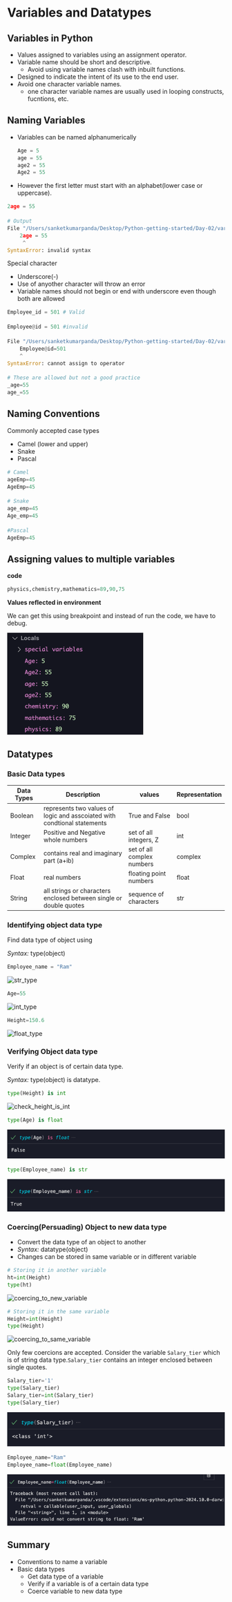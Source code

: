 # Variables and Datatypes
## Variables in Python
- Values assigned to variables using an assignment operator.
- Variable name should be short and descriptive. 
  - Avoid using variable names clash with inbuilt functions.
- Designed to indicate the intent of its use to the end user.
- Avoid one character variable names.
  - one character variable names are usually used in looping constructs, fucntions, etc. 

## Naming Variables
- Variables can be named alphanumerically
  ```python
  Age = 5
  age = 55
  age2 = 55
  Age2 = 55
  ```

- However the first letter must start with an alphabet(lower case or uppercase).

```python
2age = 55

# Output
File "/Users/sanketkumarpanda/Desktop/Python-getting-started/Day-02/variables.py", line 8
    2age = 55
     ^
SyntaxError: invalid syntax
```

Special character
- Underscore(-) 
- Use of anyother character will throw an error
- Variable names should not begin or end with underscore even though both are allowed
  
```python
Employee_id = 501 # Valid

Employee@id = 501 #invalid

File "/Users/sanketkumarpanda/Desktop/Python-getting-started/Day-02/variables.py", line 11
    Employee@id=501
    ^
SyntaxError: cannot assign to operator

# These are allowed but not a good practice
_age=55
age_=55
```
## Naming Conventions
Commonly accepted case types
- Camel (lower and upper)
- Snake
- Pascal
  
```python
# Camel
ageEmp=45
AgeEmp=45

# Snake
age_emp=45
Age_emp=45

#Pascal
AgeEmp=45
```
## Assigning values to multiple variables
**code**

```python
physics,chemistry,mathematics=89,90,75
```
**Values reflected in environment**

We can get this using breakpoint and instead of run the code, we have to debug.

![variable explorer](../images/variable_explorer.png)

## Datatypes

### Basic Data types

| Data Types    | Description | values | Representation |
| ------------- | ------------- | ------------- | ------------- |
| Boolean  | represents two values of logic and asscoiated with condtional statements | True and False | bool |
| Integer | Positive and Negative whole numbers | set of all integers, Z | int |
| Complex | contains real and imaginary part (a+ib)| set of all complex numbers | complex |
| Float | real numbers | floating point numbers | float |
| String | all strings or characters enclosed between single or double quotes | sequence of characters | str |

### Identifying object data type
Find data type of object using

*Syntax:* type(object)

```python 
Employee_name = "Ram"
````
![str_type](../images/str_type.png)

```python 
Age=55
````
![int_type](../images/int_type.png)

```python 
Height=150.6
````
![float_type](../images/float_type.png)

### Verifying Object data type
Verify if an object is of certain data type.

*Syntax:* type(object) is datatype.

```python 
type(Height) is int
````
![check_height_is_int](../images/check_height_is_int.png)

```python
type(Age) is float
```
![check_age_is_float](../images/check_age_is_float.png)
```python
type(Employee_name) is str
```
![check_employee_name_is_str](../images/check_employee_name_is_str.png)

### Coercing(Persuading) Object to new data type

- Convert the data type of an object to another
- *Syntax:* datatype(object)
- Changes can be stored in same variable or in different variable

```python 
# Storing it in another variable
ht=int(Height)
type(ht)
````
![coercing_to_new_variable](../images/coercing_new_variable.png)
```python
# Storing it in the same variable
Height=int(Height)
type(Height)
````
![coercing_to_same_variable](../images/coercing_same_variable.png)

Only few coercions are accepted. Consider the variable `Salary_tier` which is of string data type.`Salary_tier` contains an integer enclosed between single quotes.

```python
Salary_tier='1'
type(Salary_tier)
Salary_tier=int(Salary_tier)
type(Salary_tier)
```
![accepted_coercing](../images/accepted_coercing.png)

```python
Employee_name="Ram"
Employee_name=float(Employee_name)
```
![rejected_coercing](../images/rejected_coercing.png)

## Summary
- Conventions to name a variable
- Basic data types
  - Get data type of a variable
  - Verify if a variable is of a certain data type
  - Coerce variable to new data type
